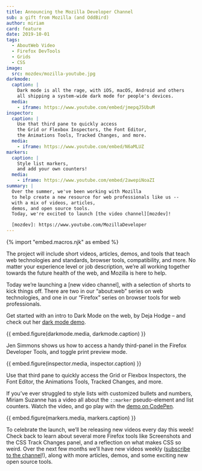 ```yaml
---
title: Announcing the Mozilla Developer Channel
sub: a gift from Mozilla (and OddBird)
author: miriam
card: feature
date: 2019-10-01
tags:
  - AboutWeb Video
  - Firefox DevTools
  - Grids
  - CSS
image:
  src: mozdev/mozilla-youtube.jpg
darkmode:
  caption: |
    Dark mode is all the rage, with iOS, macOS, Android and others
    all shipping a system-wide dark mode for people's devices.
  media:
    - iframe: https://www.youtube.com/embed/jmepqJ5UbuM
inspector:
  caption: |
    Use that third pane to quickly access
    the Grid or Flexbox Inspectors, the Font Editor,
    the Animations Tools, Tracked Changes, and more.
  media:
    - iframe: https://www.youtube.com/embed/N6aMLUZ
markers:
  caption: |
    Style list markers,
    and add your own counters!
  media:
    - iframe: https://www.youtube.com/embed/2awepiNoaZI
summary: |
  Over the summer, we've been working with Mozilla
  to help create a new resource for web professionals like us --
  with a mix of videos, articles,
  demos, and open source tools.
  Today, we're excited to launch [the video channel][mozdev]!

  [mozdev]: https://www.youtube.com/MozillaDeveloper
---
```


{% import "embed.macros.njk" as embed %}

The project will include short videos, articles, demos, and tools that
teach web technologies and standards, browser tools, compatibility, and
more. No matter your experience level or job description, we’re all
working together towards the future health of the web, and Mozilla is
here to help.

Today we’re launching a [new video channel], with a selection of shorts
to kick things off. There are two in our “about:web” series on web
technologies, and one in our “Firefox” series on browser tools for web
professionals.

Get started with an intro to Dark Mode on the web, by Deja Hodge – and
check out her [dark mode demo].

{{ embed.figure(darkmode.media, darkmode.caption) }}

Jen Simmons shows us how to access a handy third-panel in the Firefox
Developer Tools, and toggle print preview mode.

{{ embed.figure(inspector.media, inspector.caption) }}

Use that third pane to quickly access the Grid or Flexbox Inspectors,
the Font Editor, the Animations Tools, Tracked Changes, and more.

If you’ve ever struggled to style lists with customized bullets and
numbers, Miriam Suzanne has a video all about the `::marker`
pseudo-element and list counters. Watch the video, and go play with the
[demo on CodePen].

{{ embed.figure(markers.media, markers.caption) }}

To celebrate the launch, we’ll be releasing new videos every day this
week! Check back to learn about several more Firefox tools like
Screenshots and the CSS Track Changes panel, and a reflection on what
makes CSS so weird. Over the next few months we’ll have new videos
weekly ([subscribe to the channel][channel]!), along with more
articles, demos, and some exciting new open source tools.

[channel]: https://www.youtube.com/MozillaDeveloper
[dark mode demo]: https://empathic-dev.github.io/HelloDarkness/
[demo on CodePen]: https://codepen.io/miriamsuzanne/pen/BaBKowO?editors=0100
